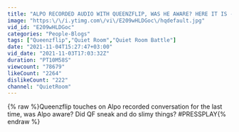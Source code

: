 ```yaml
---
title: "ALPO RECORDED AUDIO WITH QUEENZFLIP, WAS HE AWARE? HERE IT IS - THE TRUTH"
image: "https:\/\/i.ytimg.com\/vi\/E209wHLDGoc\/hqdefault.jpg"
vid_id: "E209wHLDGoc"
categories: "People-Blogs"
tags: ["Queenzflip","Quiet Room","Quiet Room Battle"]
date: "2021-11-04T15:27:47+03:00"
vid_date: "2021-11-03T17:03:32Z"
duration: "PT10M58S"
viewcount: "78679"
likeCount: "2264"
dislikeCount: "222"
channel: "QuietRoom"
---
```

{% raw %}Queenzflip touches on Alpo recorded conversation for the last time, was Alpo aware? Did QF sneak and do slimy things? #PRESSPLAY{% endraw %}
